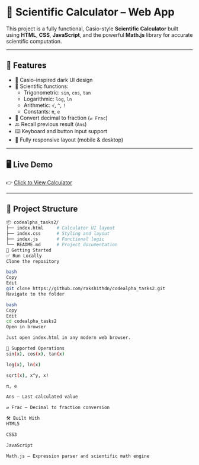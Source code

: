 # 🔢 Scientific Calculator – Web App

This project is a fully functional, Casio-style **Scientific Calculator** built using **HTML**, **CSS**, **JavaScript**, and the powerful **Math.js** library for accurate scientific computation.

---

## 🌟 Features

- 🎨 Casio-inspired dark UI design
- 🧮 Scientific functions:
  - Trigonometric: `sin`, `cos`, `tan`
  - Logarithmic: `log`, `ln`
  - Arithmetic: `√`, `^`, `!`
  - Constants: `π`, `e`
- 🔁 Convert decimal to fraction (`⇄ Frac`)
- 🔙 Recall previous result (`Ans`)
- ⌨️ Keyboard and button input support
- 📱 Fully responsive layout (mobile & desktop)

---

## 🖥️ Live Demo

👉 [Click to View Calculator](https://rakshithdn.github.io/codealpha_tasks2/)

---

## 📁 Project Structure

```bash
📦 codealpha_tasks2/
├── index.html     # Calculator UI layout
├── index.css      # Styling and layout
├── index.js       # Functional logic
└── README.md      # Project documentation
🚀 Getting Started
✅ Run Locally
Clone the repository

bash
Copy
Edit
git clone https://github.com/rakshithdn/codealpha_tasks2.git
Navigate to the folder

bash
Copy
Edit
cd codealpha_tasks2
Open in browser

Just open index.html in any modern web browser.

🧪 Supported Operations
sin(x), cos(x), tan(x)

log(x), ln(x)

sqrt(x), x^y, x!

π, e

Ans – Last calculated value

⇄ Frac – Decimal to fraction conversion

🛠 Built With
HTML5

CSS3

JavaScript

Math.js – Expression parser and scientific math engine
